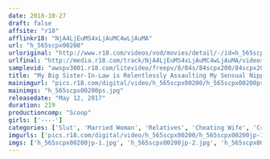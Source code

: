 ```yaml
---
date: 2018-10-27
draft: false
affsite: "r18"
afflinkr18: "NjA4LjEuMS4xLjAuMC4wLjAuMA"
url: "h_565scpx00200"
urloriginal: "http://www.r18.com/videos/vod/movies/detail/-/id=h_565scpx00200"
urlfinal: "http://media.r18.com/track/NjA4LjEuMS4xLjAuMC4wLjAuMA/videos/vod/movies/detail/-/id=h_565scpx00200"
samplevid: "awspv3001.r18.com/litevideo/freepv/8/84s/84scpx200/84scpx200_dmb_w.mp4"
title: "My Big Sister-In-Law is Relentlessly Assaulting My Sensual Nipples! She's Slotting My Bursting Erection Into Her Married Woman Pussy And Still Tickling My Nipples! I Couldn't Resist Any Longer, So I Detonated My Load Into My Sister-In-Law!!"
mainimgurl: "pics.r18.com/digital/video/h_565scpx00200/h_565scpx00200ps.jpg"
mainimgs: "h_565scpx00200ps.jpg"
releasedate: "May 12, 2017"
duration: 219
productioncomp: "Scoop"
girls: ['----']
categories: ['Slut', 'Married Woman', 'Relatives', 'Cheating Wife', 'Creampie', 'Hi-Def']
imgurls: ['pics.r18.com/digital/video/h_565scpx00200/h_565scpx00200jp-1.jpg', 'pics.r18.com/digital/video/h_565scpx00200/h_565scpx00200jp-2.jpg', 'pics.r18.com/digital/video/h_565scpx00200/h_565scpx00200jp-3.jpg', 'pics.r18.com/digital/video/h_565scpx00200/h_565scpx00200jp-4.jpg', 'pics.r18.com/digital/video/h_565scpx00200/h_565scpx00200jp-5.jpg', 'pics.r18.com/digital/video/h_565scpx00200/h_565scpx00200jp-6.jpg', 'pics.r18.com/digital/video/h_565scpx00200/h_565scpx00200jp-7.jpg', 'pics.r18.com/digital/video/h_565scpx00200/h_565scpx00200jp-8.jpg', 'pics.r18.com/digital/video/h_565scpx00200/h_565scpx00200jp-9.jpg', 'pics.r18.com/digital/video/h_565scpx00200/h_565scpx00200jp-10.jpg', 'pics.r18.com/digital/video/h_565scpx00200/h_565scpx00200jp-11.jpg', 'pics.r18.com/digital/video/h_565scpx00200/h_565scpx00200jp-12.jpg', 'pics.r18.com/digital/video/h_565scpx00200/h_565scpx00200jp-13.jpg', 'pics.r18.com/digital/video/h_565scpx00200/h_565scpx00200jp-14.jpg', 'pics.r18.com/digital/video/h_565scpx00200/h_565scpx00200jp-15.jpg', 'pics.r18.com/digital/video/h_565scpx00200/h_565scpx00200jp-16.jpg', 'pics.r18.com/digital/video/h_565scpx00200/h_565scpx00200jp-17.jpg', 'pics.r18.com/digital/video/h_565scpx00200/h_565scpx00200jp-18.jpg', 'pics.r18.com/digital/video/h_565scpx00200/h_565scpx00200jp-19.jpg', 'pics.r18.com/digital/video/h_565scpx00200/h_565scpx00200jp-20.jpg']
imgs: ['h_565scpx00200jp-1.jpg', 'h_565scpx00200jp-2.jpg', 'h_565scpx00200jp-3.jpg', 'h_565scpx00200jp-4.jpg', 'h_565scpx00200jp-5.jpg', 'h_565scpx00200jp-6.jpg', 'h_565scpx00200jp-7.jpg', 'h_565scpx00200jp-8.jpg', 'h_565scpx00200jp-9.jpg', 'h_565scpx00200jp-10.jpg', 'h_565scpx00200jp-11.jpg', 'h_565scpx00200jp-12.jpg', 'h_565scpx00200jp-13.jpg', 'h_565scpx00200jp-14.jpg', 'h_565scpx00200jp-15.jpg', 'h_565scpx00200jp-16.jpg', 'h_565scpx00200jp-17.jpg', 'h_565scpx00200jp-18.jpg', 'h_565scpx00200jp-19.jpg', 'h_565scpx00200jp-20.jpg']
---
```

